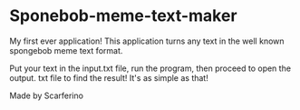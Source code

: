 # Sponebob-meme-text-maker
My first ever application! This application turns any text in the well known spongebob meme text format.

Put your text in the input.txt file, run the program, then proceed to open the output. txt file to find the result!
It's as simple as that!

Made by Scarferino
